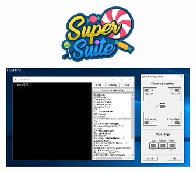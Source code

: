 <p align="center">
<img width="200" src="https://raw.githubusercontent.com/krisdb2009/documentation/master/images/supersweet.png">
</p>
<p align="center">
<img src="https://raw.githubusercontent.com/krisdb2009/documentation/master/images/sbgi.png">
</p>
